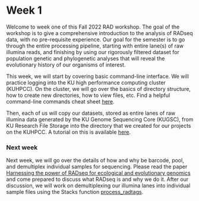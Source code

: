 # Week 1

Welcome to week one of this Fall 2022 RAD workshop. The goal of the workshop is to give a comprehensive introduction to the analysis of RADseq data, with no pre-requisite experience. Our goal for the semester is to go through the entire processing pipeline, starting with entire lane(s) of raw illumina reads, and finishing by using our rigorously filtered dataset for population genetic and phylogenetic analyses that will reveal the evolutionary history of our organisms of interest.

This week, we will start by covering basic command-line interface. We will practice logging into the KU high performance computing cluster (KUHPCC). On the cluster, we will go over the basics of directory structure, how to create new directories, how to view files, etc. Find a helpful command-line commands cheat sheet [here](https://github.com/DevonDeRaad/Fall.2022.RAD.workshop/blob/main/week1/command.line.tips.md).

Then, each of us will copy our datasets, stored as entire lanes of raw illumina data generated by the KU Genome Sequencing Core (KUGSC), from KU Research File Storage into the directory that we created for our projects on the KUHPCC. A tutorial on this is available [here]().

### Next week
Next week, we will go over the details of how and why be barcode, pool, and demultiplex individual samples for sequencing. Please read the paper [Harnessing the power of RADseq for ecological and evolutionary genomics](https://github.com/DevonDeRaad/Fall.2022.RAD.workshop/blob/main/key.reading/nrg.2015.28.pdf) and come prepared to discuss what RADseq is and why we do it. After our discussion, we will work on demultiplexing our illumina lanes into individual sample files using the Stacks function [process_radtags](https://catchenlab.life.illinois.edu/stacks/comp/process_radtags.php).
